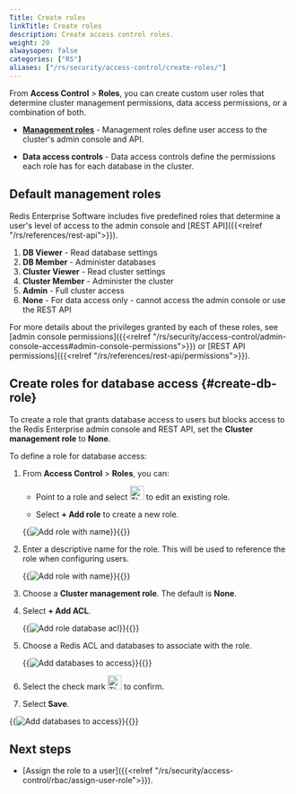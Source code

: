 ```yaml
---
Title: Create roles
linkTitle: Create roles
description: Create access control roles.
weight: 20
alwaysopen: false
categories: ["RS"]
aliases: ["/rs/security/access-control/create-roles/"]
---
```


From **Access Control** > **Roles**, you can create custom user roles that determine cluster management permissions, data access permissions, or a combination of both.

- [**Management roles**](#default-management-roles) - Management roles define user access to the cluster's admin console and API.

- **Data access controls** - Data access controls define the permissions each role has for each database in the cluster.

## Default management roles

Redis Enterprise Software includes five predefined roles that determine a user's level of access to the admin console and [REST API]({{<relref "/rs/references/rest-api">}}).

1. **DB Viewer** - Read database settings
1. **DB Member** - Administer databases
1. **Cluster Viewer** - Read cluster settings
1. **Cluster Member** - Administer the cluster
1. **Admin** - Full cluster access
1. **None** - For data access only - cannot access the admin console or use the REST API

For more details about the privileges granted by each of these roles, see [admin console permissions]({{<relref "/rs/security/access-control/admin-console-access#admin-console-permissions">}}) or [REST API permissions]({{<relref "/rs/references/rest-api/permissions">}}).

## Create roles for database access {#create-db-role}

To create a role that grants database access to users but blocks access to the Redis Enterprise admin console and REST API, set the **Cluster management role** to **None**.

To define a role for database access:

1. From **Access Control** > **Roles**, you can:

    - Point to a role and select <img src="/images/rs/buttons/edit-button.png#no-click" alt="The Edit button" width="25px"> to edit an existing role.

    - Select **+ Add role** to create a new role.

    {{<image filename="images/rs/access-control-role-panel.png" alt="Add role with name" >}}{{</image>}}

1. Enter a descriptive name for the role. This will be used to reference the role when configuring users.

    {{<image filename="images/rs/access-control-role-name.png" alt="Add role with name" >}}{{</image>}}

1. Choose a **Cluster management role**. The default is **None**.
    
1. Select **+ Add ACL**.

    {{<image filename="images/rs/access-control-role-acl.png" alt="Add role database acl" >}}{{</image>}}

1.  Choose a Redis ACL and databases to associate with the role.

    {{<image filename="images/rs/access-control-role-databases.png" alt="Add databases to access" >}}{{</image>}}

1. Select the check mark <img src="/images/rs/buttons/checkmark-button.png#no-click" alt="The Check button" width="25px"> to confirm.

1. Select **Save**.

{{<image filename="images/rs/access-control-role-save.png" alt="Add databases to access" >}}{{</image>}}

## Next steps

- [Assign the role to a user]({{<relref "/rs/security/access-control/rbac/assign-user-role">}}).